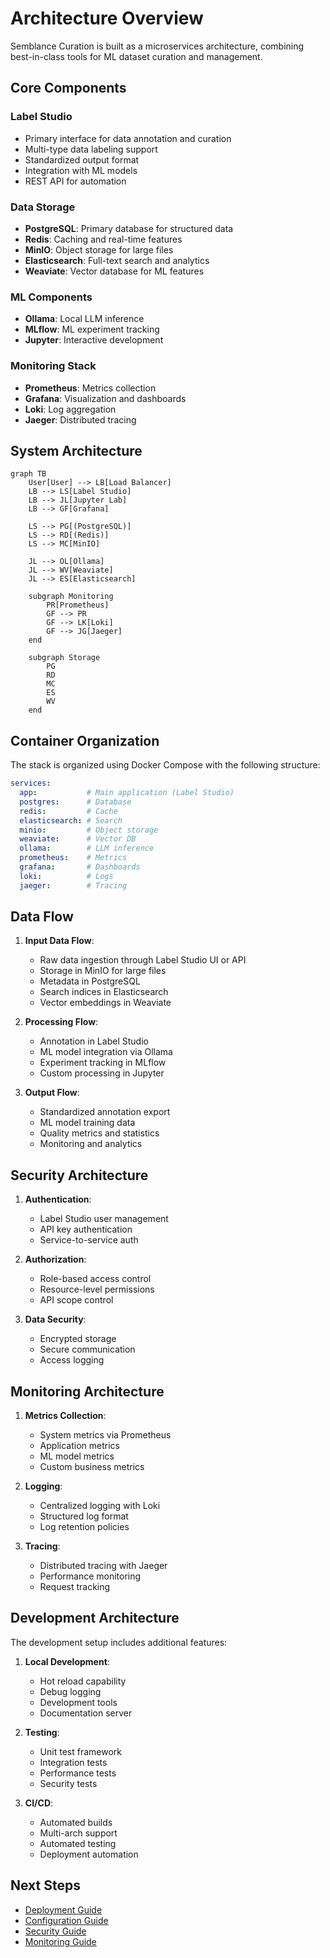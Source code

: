# Architecture Overview

Semblance Curation is built as a microservices architecture, combining best-in-class tools for ML dataset curation and management.

## Core Components

### Label Studio
- Primary interface for data annotation and curation
- Multi-type data labeling support
- Standardized output format
- Integration with ML models
- REST API for automation

### Data Storage
- **PostgreSQL**: Primary database for structured data
- **Redis**: Caching and real-time features
- **MinIO**: Object storage for large files
- **Elasticsearch**: Full-text search and analytics
- **Weaviate**: Vector database for ML features

### ML Components
- **Ollama**: Local LLM inference
- **MLflow**: ML experiment tracking
- **Jupyter**: Interactive development

### Monitoring Stack
- **Prometheus**: Metrics collection
- **Grafana**: Visualization and dashboards
- **Loki**: Log aggregation
- **Jaeger**: Distributed tracing

## System Architecture

```mermaid
graph TB
    User[User] --> LB[Load Balancer]
    LB --> LS[Label Studio]
    LB --> JL[Jupyter Lab]
    LB --> GF[Grafana]
    
    LS --> PG[(PostgreSQL)]
    LS --> RD[(Redis)]
    LS --> MC[MinIO]
    
    JL --> OL[Ollama]
    JL --> WV[Weaviate]
    JL --> ES[Elasticsearch]
    
    subgraph Monitoring
        PR[Prometheus]
        GF --> PR
        GF --> LK[Loki]
        GF --> JG[Jaeger]
    end
    
    subgraph Storage
        PG
        RD
        MC
        ES
        WV
    end
```

## Container Organization

The stack is organized using Docker Compose with the following structure:

```yaml
services:
  app:           # Main application (Label Studio)
  postgres:      # Database
  redis:         # Cache
  elasticsearch: # Search
  minio:         # Object storage
  weaviate:      # Vector DB
  ollama:        # LLM inference
  prometheus:    # Metrics
  grafana:       # Dashboards
  loki:          # Logs
  jaeger:        # Tracing
```

## Data Flow

1. **Input Data Flow**:
   - Raw data ingestion through Label Studio UI or API
   - Storage in MinIO for large files
   - Metadata in PostgreSQL
   - Search indices in Elasticsearch
   - Vector embeddings in Weaviate

2. **Processing Flow**:
   - Annotation in Label Studio
   - ML model integration via Ollama
   - Experiment tracking in MLflow
   - Custom processing in Jupyter

3. **Output Flow**:
   - Standardized annotation export
   - ML model training data
   - Quality metrics and statistics
   - Monitoring and analytics

## Security Architecture

1. **Authentication**:
   - Label Studio user management
   - API key authentication
   - Service-to-service auth

2. **Authorization**:
   - Role-based access control
   - Resource-level permissions
   - API scope control

3. **Data Security**:
   - Encrypted storage
   - Secure communication
   - Access logging

## Monitoring Architecture

1. **Metrics Collection**:
   - System metrics via Prometheus
   - Application metrics
   - ML model metrics
   - Custom business metrics

2. **Logging**:
   - Centralized logging with Loki
   - Structured log format
   - Log retention policies

3. **Tracing**:
   - Distributed tracing with Jaeger
   - Performance monitoring
   - Request tracking

## Development Architecture

The development setup includes additional features:

1. **Local Development**:
   - Hot reload capability
   - Debug logging
   - Development tools
   - Documentation server

2. **Testing**:
   - Unit test framework
   - Integration tests
   - Performance tests
   - Security tests

3. **CI/CD**:
   - Automated builds
   - Multi-arch support
   - Automated testing
   - Deployment automation

## Next Steps

- [Deployment Guide](../deployment/index.md)
- [Configuration Guide](../configuration/index.md)
- [Security Guide](../configuration/security.md)
- [Monitoring Guide](../features/monitoring/index.md) 
